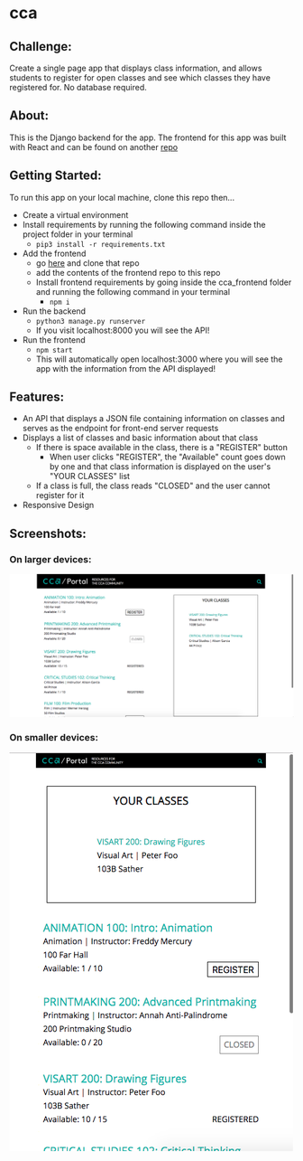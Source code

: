 # cca

## Challenge:
Create a single page app that displays class information, and allows students to register for open classes and see which classes they have registered for. No database required. 

## About:
This is the Django backend for the app. The frontend for this app was built with React and can be found on another
<a href='https://github.com/natalie-poulson/cca-frontend'>repo</a>

## Getting Started:
To run this app on your local machine, clone this repo then...
* Create a virtual environment
* Install requirements by running the following command inside the project folder in your terminal
  * ```pip3 install -r requirements.txt```
* Add the frontend
  * go <a href='https://github.com/natalie-poulson/cca-frontend'>here</a> and clone that repo
  * add the contents of the frontend repo to this repo
  * Install frontend requirements by going inside the cca_frontend folder and running the following command in your terminal
    * ```npm i```
 * Run the backend
   * ```python3 manage.py runserver```
   * If you visit localhost:8000 you will see the API!
 * Run the frontend
   * ```npm start```
   * This will automatically open localhost:3000 where you will see the app with the information from the API displayed!
  
 
## Features:
* An API that displays a JSON file containing information on classes and serves as the endpoint for front-end server requests
* Displays a list of classes and basic information about that class
  * If there is space available in the class, there is a "REGISTER" button
    * When user clicks "REGISTER", the "Available" count goes down by one and that class information is displayed on the user's "YOUR CLASSES" list
  * If a class is full, the class reads "CLOSED" and the user cannot register for it
* Responsive Design


## Screenshots:
### On larger devices:
<img src="screenshots/1.png">


### On smaller devices:
<img src="screenshots/2.png">
